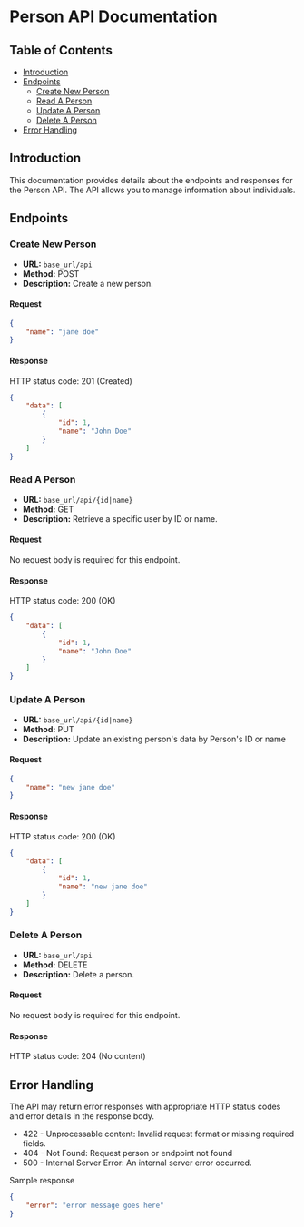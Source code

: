 # Person API Documentation
## Table of Contents
- <a href="#introduction">Introduction</a>
- <a href="#endpoints">Endpoints</a>
    - <a href="#create">Create New Person</a>
    - <a href="#read">Read A Person</a>
    - <a href="#update">Update A Person</a>
    - <a href="delete">Delete A Person</a>
- <a href="#errors">Error Handling</a>


<span id="introduction"></span>

## Introduction
This documentation provides details about the endpoints and responses for the Person API. The API allows you to manage information about individuals.

<span id="endpoints"></span>

## Endpoints
<span id="create"></span>

### Create New Person
- **URL:** `base_url/api`
- **Method:** POST
- **Description:** Create a new person.

#### Request
```json
{
    "name": "jane doe"
}
```

#### Response
HTTP status code: 201 (Created)
```json
{
    "data": [
        {
            "id": 1,
            "name": "John Doe"
        }
    ]
}
```

<span id="read"></span>

### Read A Person
- **URL:** `base_url/api/{id|name}`
- **Method:** GET
- **Description:** Retrieve a specific user by ID or name.

#### Request
No request body is required for this endpoint.

#### Response
HTTP status code: 200 (OK)
```json
{
    "data": [
        {
            "id": 1,
            "name": "John Doe"
        }
    ]
}
```

<span id="update"></span>

### Update A Person
- **URL:** `base_url/api/{id|name}`
- **Method:** PUT
- **Description:** Update an existing person's data by Person's ID or name

#### Request
```json
{
    "name": "new jane doe"
}
```

#### Response
HTTP status code: 200 (OK)
```json
{
    "data": [
        {
            "id": 1,
            "name": "new jane doe"
        }
    ]
}
```

<span id="delete"></span>

### Delete A Person
- **URL:** `base_url/api`
- **Method:** DELETE
- **Description:** Delete a person.

#### Request
No request body is required for this endpoint.

#### Response
HTTP status code: 204 (No content)

<span id="errors"></span>

## Error Handling
The API may return error responses with appropriate HTTP status codes and error details in the response body.

- 422 - Unprocessable content: Invalid request format or missing required fields.
- 404 - Not Found: Request person or endpoint not found
- 500 - Internal Server Error: An internal server error occurred.

Sample response
```json
{
    "error": "error message goes here"
}
```